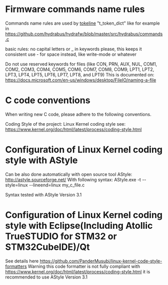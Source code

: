 
Firmware commands name rules
==================
Commands name rules are used by [tokeline](https://github.com/hydrabus/tokenline) "t_token_dict" like for example in https://github.com/hydrabus/hydrafw/blob/master/src/hydrabus/commands.c

basic rules: no capital letters or _ in keywords please, this keeps it consistent use - for space instead, like write-mode or whatever

Do not use reserved keywords for files (like CON, PRN, AUX, NUL, COM1, COM2, COM3, COM4, COM5, COM6, COM7, COM8, COM9, LPT1, LPT2, LPT3, LPT4, LPT5, LPT6, LPT7, LPT8, and LPT9)
This is documented on:
https://docs.microsoft.com/en-us/windows/desktop/FileIO/naming-a-file


C code conventions
==================
When writing new C code, please adhere to the following conventions.

Coding Style of the project: Linux Kernel coding style see: https://www.kernel.org/doc/html/latest/process/coding-style.html

# Configuration of Linux Kernel coding style with AStyle
Can be also done automatically with open source tool AStyle: http://astyle.sourceforge.net/
With following syntax: AStyle.exe -t --style=linux --lineend=linux my_c_file.c

Syntax tested with AStyle Version 3.1

# Configuration of Linux Kernel coding style with Eclipse(Including Atollic TrueSTUDIO for STM32 or STM32CubeIDE)/Qt
See details here https://github.com/PanderMusubi/linux-kernel-code-style-formatters
Warning this code formatter is not fully compliant with https://www.kernel.org/doc/html/latest/process/coding-style.html it is recommended to use AStyle Version 3.1
